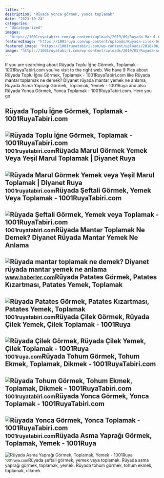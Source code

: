 ```yaml
---
title: ""
description: "Rüyada yonca görmek, yonca toplamak"
date: "2023-10-24"
categories:
- "Uncategorized"
images:
- "https://1001ruyatabiri.com/wp-content/uploads/2019/09/Ruyada-Marul-Gormek-Yemek-veya-Yesil-Marul-Toplamak-Diyanet-islami-dini-Ruya-Tabirleri-sorgulama-1001ruyatabiri.jpg"
featuredImage: "https://1001ruya.com/wp-content/uploads/Ruyada-cilek-Gormek-Ruyada-cilek-Yemek-cilek-Toplamak-ne-demek-diyanet-1024x576.jpg"
featured_image: "https://1001ruyatabiri.com/wp-content/uploads/2018/06/ruyada-patates-kizartmasi-ruyada-patates-almak-1001ruyatabiri.jpg"
image: "https://1001ruyatabiri.com/wp-content/uploads/2019/05/Ruyada-seftali-Gormek-Yemek-veya-Toplamak-diyanet-ruya-yorumu-dini-islami-seftali-agaci.jpg"
---
```


If you are searching about Rüyada Toplu İğne Görmek, Toplamak - 1001RuyaTabiri.com you've visit to the right web. We have 9 Pics about Rüyada Toplu İğne Görmek, Toplamak - 1001RuyaTabiri.com like Rüyada mantar toplamak ne demek? Diyanet rüyada mantar yemek ne anlama, Rüyada Asma Yaprağı Görmek, Toplamak, Yemek - 1001Ruya and also Rüyada Yonca Görmek, Yonca Toplamak - 1001RuyaTabiri.com. Here you go:

Rüyada Toplu İğne Görmek, Toplamak - 1001RuyaTabiri.com
-------------------------------------------------------

 ![Rüyada Toplu İğne Görmek, Toplamak - 1001RuyaTabiri.com](https://1001ruyatabiri.com/wp-content/uploads/2020/04/ruyada-toplu-igne-gormek-ruyada-topluigne-toplamak-ne-demek-diyanet-1001ruyatabiri-768x470.jpg) <small>1001ruyatabiri.com</small>Rüyada Marul Görmek Yemek Veya Yeşil Marul Toplamak | Diyanet Ruya
------------------------------------------------------------------

 ![Rüyada Marul Görmek Yemek veya Yeşil Marul Toplamak | Diyanet Ruya](https://1001ruyatabiri.com/wp-content/uploads/2019/09/Ruyada-Marul-Gormek-Yemek-veya-Yesil-Marul-Toplamak-Diyanet-islami-dini-Ruya-Tabirleri-sorgulama-1001ruyatabiri.jpg) <small>1001ruyatabiri.com</small>Rüyada Şeftali Görmek, Yemek Veya Toplamak - 1001RuyaTabiri.com
---------------------------------------------------------------

 ![Rüyada Şeftali Görmek, Yemek veya Toplamak - 1001RuyaTabiri.com](https://1001ruyatabiri.com/wp-content/uploads/2019/05/Ruyada-seftali-Gormek-Yemek-veya-Toplamak-diyanet-ruya-yorumu-dini-islami-seftali-agaci.jpg) <small>1001ruyatabiri.com</small>Rüyada Mantar Toplamak Ne Demek? Diyanet Rüyada Mantar Yemek Ne Anlama
----------------------------------------------------------------------

 ![Rüyada mantar toplamak ne demek? Diyanet rüyada mantar yemek ne anlama](https://i.hbrcdn.com/haber/2021/03/30/ruyada-mantar-toplamak-ne-demek-diyanet-ruyada-14030005_2795_amp.jpg) <small>www.haberler.com</small>Rüyada Patates Görmek, Patates Kızartması, Patates Yemek, Toplamak
------------------------------------------------------------------

 ![Rüyada Patates Görmek, Patates Kızartması, Patates Yemek, Toplamak](https://1001ruyatabiri.com/wp-content/uploads/2018/06/ruyada-patates-kizartmasi-ruyada-patates-almak-1001ruyatabiri.jpg) <small>1001ruyatabiri.com</small>Rüyada Çilek Görmek, Rüyada Çilek Yemek, Çilek Toplamak - 1001Ruya
------------------------------------------------------------------

 ![Rüyada Çilek Görmek, Rüyada Çilek Yemek, Çilek Toplamak - 1001Ruya](https://1001ruya.com/wp-content/uploads/Ruyada-cilek-Gormek-Ruyada-cilek-Yemek-cilek-Toplamak-ne-demek-diyanet-1024x576.jpg) <small>1001ruya.com</small>Rüyada Tohum Görmek, Tohum Ekmek, Toplamak, Dikmek - 1001RuyaTabiri.com
-----------------------------------------------------------------------

 ![Rüyada Tohum Görmek, Tohum Ekmek, Toplamak, Dikmek - 1001RuyaTabiri.com](https://1001ruyatabiri.com/wp-content/uploads/2020/03/ruyada-tohum-gormek-ruyada-tohum-ekmek-tohum-dikemk-toplamak-topraga-tohum-sulamak-ne-demek-diyanet.jpg?v=1585660198) <small>1001ruyatabiri.com</small>Rüyada Yonca Görmek, Yonca Toplamak - 1001RuyaTabiri.com
--------------------------------------------------------

 ![Rüyada Yonca Görmek, Yonca Toplamak - 1001RuyaTabiri.com](https://1001ruyatabiri.com/wp-content/uploads/2020/04/ruyada-yonca-gormek-ruyada-yonca-toplamak-4-yaprakli-yonca-yemek-ot-gormek-cimen-gormek-ne-demek-diyanet.jpg) <small>1001ruyatabiri.com</small>Rüyada Asma Yaprağı Görmek, Toplamak, Yemek - 1001Ruya
------------------------------------------------------

 ![Rüyada Asma Yaprağı Görmek, Toplamak, Yemek - 1001Ruya](https://1001ruya.com/wp-content/uploads/Ruyada-Asma-Yapragi-Gormek-asma-yapragi-toplamak-yemek-diyanet-1024x576.jpg) <small>1001ruya.com</small>Rüyada şeftali görmek, yemek veya toplamak. Rüyada asma yaprağı görmek, toplamak, yemek. Rüyada tohum görmek, tohum ekmek, toplamak, dikmek
